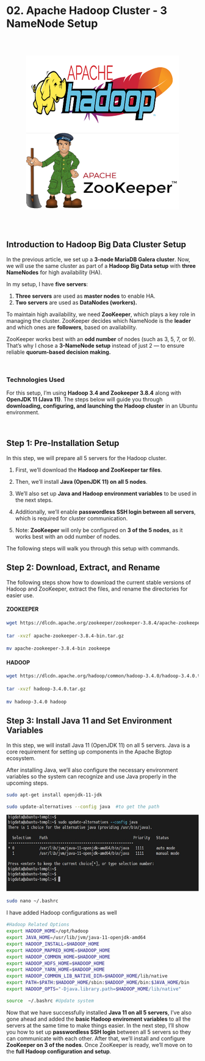 # 02. Apache Hadoop Cluster - 3 NameNode Setup

<br/><br/>
<p align="center">
<picture>
  <img alt="docker" src="https://github.com/kavindatk/hadoop_cluster_3_NN/blob/main/images/Hadoop_logo_new.jpg" width="400" height="200">
</picture>
  
<picture>
  <img alt="docker" src="https://github.com/kavindatk/hadoop_cluster_3_NN/blob/main/images/zoekeeper.jpg" width="400" height="200">
</picture>
</p>

<br/><br/>


## Introduction to Hadoop Big Data Cluster Setup

In the previous article, we set up a <b>3-node MariaDB Galera cluster</b>. Now, we will use the same cluster as part of a <b>Hadoop Big Data setup</b> with <b>three NameNodes</b> for high availability (HA).

In my setup, I have <b>five servers</b>:

1. <b>Three servers</b> are used as <b>master nodes</b> to enable HA.
2. <b>Two servers</b> are used as <b>DataNodes (workers).</b>

To maintain high availability, we need <b>ZooKeeper</b>, which plays a key role in managing the cluster. ZooKeeper decides which NameNode is the <b>leader</b> and which ones are <b>followers</b>, based on availability.

ZooKeeper works best with an <b>odd number</b> of nodes (such as 3, 5, 7, or 9). That’s why I chose a <b>3-NameNode setup</b> instead of just 2 — to ensure reliable <b>quorum-based decision making.</b>

<br/>

### Technologies Used

For this setup, I’m using <b>Hadoop 3.4 and Zookeeper 3.8.4</b> along with <b>OpenJDK 11 (Java 11)</b>.
The steps below will guide you through <b>downloading, configuring, and launching the Hadoop cluster</b> in an Ubuntu environment.

<br/>

## Step 1: Pre-Installation Setup

In this step, we will prepare all 5 servers for the Hadoop cluster.

1. First, we’ll download the <b>Hadoop and ZooKeeper tar files</b>.

2. Then, we’ll install <b>Java (OpenJDK 11) on all 5 nodes</b>.

3. We’ll also set up <b>Java and Hadoop environment variables</b> to be used in the next steps.

4. Additionally, we’ll enable <b>passwordless SSH login between all servers</b>, which is required for cluster communication.

5. Note: <b>ZooKeeper</b> will only be configured on <b>3 of the 5 nodes</b>, as it works best with an odd number of nodes.

The following steps will walk you through this setup with commands.


## Step 2: Download, Extract, and Rename

The following steps show how to download the current stable versions of Hadoop and ZooKeeper, extract the files, and rename the directories for easier use.

#### ZOOKEEPER

```bash
wget https://dlcdn.apache.org/zookeeper/zookeeper-3.8.4/apache-zookeeper-3.8.4-bin.tar.gz

tar -xvzf apache-zookeeper-3.8.4-bin.tar.gz

mv apache-zookeeper-3.8.4-bin zookeepe

```


#### HADOOP

```bash
wget https://dlcdn.apache.org/hadoop/common/hadoop-3.4.0/hadoop-3.4.0.tar.gz

tar -xvzf hadoop-3.4.0.tar.gz

mv hadoop-3.4.0 hadoop
```

## Step 3: Install Java 11 and Set Environment Variables

In this step, we will install Java 11 (OpenJDK 11) on all 5 servers.
Java is a core requirement for setting up components in the Apache Bigtop ecosystem.

After installing Java, we’ll also configure the necessary environment variables so the system can recognize and use Java properly in the upcoming steps. 

```bash
sudo apt-get install openjdk-11-jdk
```

```bash
sudo update-alternatives --config java  #to get the path
```

<picture>
  <img alt="docker" src="https://github.com/kavindatk/hadoop_cluster_3_NN/blob/main/images/java_path.JPG" width="600" height="200">
</picture>


```bash
sudo nano ~/.bashrc
```
I have added Hadoop configurations as well

```bash
#Hadoop Related Options
export HADOOP_HOME=/opt/hadoop
export JAVA_HOME=/usr/lib/jvm/java-11-openjdk-amd64
export HADOOP_INSTALL=$HADOOP_HOME
export HADOOP_MAPRED_HOME=$HADOOP_HOME
export HADOOP_COMMON_HOME=$HADOOP_HOME
export HADOOP_HDFS_HOME=$HADOOP_HOME
export HADOOP_YARN_HOME=$HADOOP_HOME
export HADOOP_COMMON_LIB_NATIVE_DIR=$HADOOP_HOME/lib/native
export PATH=$PATH:$HADOOP_HOME/sbin:$HADOOP_HOME/bin:$JAVA_HOME/bin
export HADOOP_OPTS="-Djava.library.path=$HADOOP_HOME/lib/native"
```

```bash
source  ~/.bashrc #Update system
```

Now that we have successfully installed <b>Java 11 on all 5 servers</b>, I’ve also gone ahead and added the <b>basic Hadoop enviroment variables</b> to all the servers at the same time to make things easier.
In the next step, I’ll show you how to set up <b>passwordless SSH login</b> between all 5 servers so they can communicate with each other.
After that, we’ll install and configure <b>ZooKeeper on 3 of the nodes</b>. Once ZooKeeper is ready, we’ll move on to the <b>full Hadoop configuration and setup</b>.
